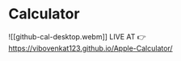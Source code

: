 # Calculator
![[github-cal-desktop.webm]]
LIVE AT 👉 https://vibovenkat123.github.io/Apple-Calculator/
